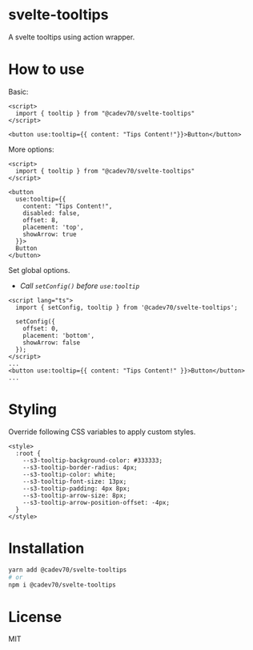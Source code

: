 # svelte-tooltips

A svelte tooltips using action wrapper.

# How to use

Basic:

```svelte
<script>
  import { tooltip } from "@cadev70/svelte-tooltips"
</script>

<button use:tooltip={{ content: "Tips Content!"}}>Button</button>
```

More options:

```svelte
<script>
  import { tooltip } from "@cadev70/svelte-tooltips"
</script>

<button
  use:tooltip={{
    content: "Tips Content!",
    disabled: false,
    offset: 8,
    placement: 'top',
    showArrow: true
  }}>
  Button
</button>
```

Set global options.

- *Call `setConfig()` before `use:tooltip`*


```svelte
<script lang="ts">
  import { setConfig, tooltip } from '@cadev70/svelte-tooltips';

  setConfig({
    offset: 0,
    placement: 'bottom',
    showArrow: false
  });
</script>
...
<button use:tooltip={{ content: "Tips Content!" }}>Button</button>
...

```

# Styling 

Override following CSS variables to apply custom styles. 

```svelte
<style>
  :root {
    --s3-tooltip-background-color: #333333;
    --s3-tooltip-border-radius: 4px;
    --s3-tooltip-color: white;
    --s3-tooltip-font-size: 13px;
    --s3-tooltip-padding: 4px 8px;
    --s3-tooltip-arrow-size: 8px;
    --s3-tooltip-arrow-position-offset: -4px;
  }
</style>
```

# Installation

```bash
yarn add @cadev70/svelte-tooltips
# or
npm i @cadev70/svelte-tooltips
```

# License

MIT

